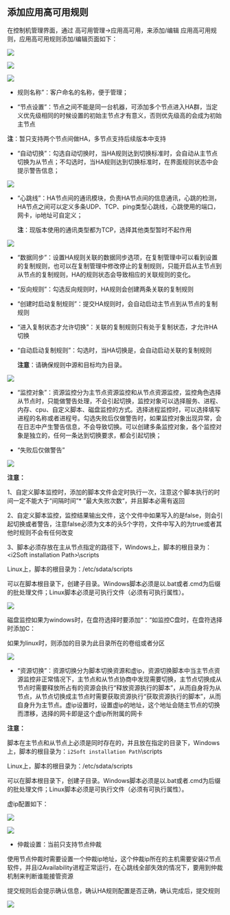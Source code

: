 ## 添加应用高可用规则

在控制机管理界面，通过 高可用管理-&gt;应用高可用，来添加/编辑 应用高可用规则，应用高可用规则添加/编辑页面如下：

![](/assets/V6.028615.png)

![](/assets/V6.028616.png)

![](/assets/V6.028617.png)

*   规则名称”：客户命名的名称，便于管理；

*   “节点设置”：节点之间不能是同一台机器，可添加多个节点进入HA群，当定义优先级相同的时候设置的初始主节点才有意义，否则优先级高的会成为初始主节点

 **注**：暂只支持两个节点间做HA，多节点支持后续版本中支持

* “自动切换”：勾选自动切换时，当HA规则达到切换标准时，会自动从主节点切换为从节点；不勾选时，当HA规则达到切换标准时，在界面规则状态中会提示警告信息；

![](/assets/V6.028713.png)

*   “心跳线”：HA节点间的通讯模块，负责HA节点间的信息通讯，心跳的检测，HA节点之间可以定义多条UDP、TCP、ping类型心跳线，心跳使用的端口，网卡，ip地址可自定义；

    **注**：现版本使用的通讯类型都为TCP，选择其他类型暂时不起作用

![](/assets/V6.118042618.png)

*   “数据同步”：设置HA规则关联的数据同步选项，在复制管理中可以看到设置的复制规则，也可以在复制管理中修改停止的复制规则，只能开启从主节点到从节点的复制规则，HA的规则状态会导致相应的关联规则的变化。

*   “反向规则”：勾选反向规则时，HA规则会创建两条关联的复制规则

*   “创建时启动复制规则”：提交HA规则时，会自动启动主节点到从节点的复制规则

*   “进入复制状态才允许切换”：关联的复制规则只有处于复制状态，才允许HA切换

*   “自动启动复制规则”：勾选时，当HA切换是，会自动启动关联的复制规则

    **注意**：请确保规则中源和目标均为目录。
     
![](/assets/V6.118042619.png)

*   “监控对象”：资源监控分为主节点资源监控和从节点资源监控，监控角色选择从节点时，只能做警告处理，不会引起切换，监控对象可以选择服务、进程、内存、cpu、自定义脚本、磁盘监控的方式。选择进程监控时，可以选择填写进程的名称或者进程号。勾选失败后仅做警告时，如果监控对象出现异常，会在日志中产生警告信息，不会导致切换。可以创建多条监控对象，各个监控对象是独立的，任何一条达到切换要求，都会引起切换；

*   “失败后仅做警告”

![](/assets/V6.029229.png)

**注意：**

1、自定义脚本监控时，添加的脚本文件会定时执行一次，注意这个脚本执行的时间一定不能大于“间隔时间”* ”最大失败次数“，并且脚本必需有返回

2、自定义脚本监控，监控结果输出文件，这个文件中如果写入的是false，则会引起切换或者警告，注意false必须为文本的头5个字符，文件中写入的为true或者其他时规则不会有任何改变

3、脚本必须存放在主从节点指定的路径下，Windows上，脚本的根目录为：
&lt;i2Soft installation Path&gt;\scripts

Linux上，脚本的根目录为：/etc/sdata/scripts

可以在脚本根目录下，创建子目录。Windows脚本必须是以.bat或者.cmd为后缀的批处理文件；Linux脚本必须是可执行文件（必须有可执行属性）。

![](/assets/V6.029575.png)

磁盘监控如果为windows时，在盘符选择时要添加“：“如监控C盘时，在盘符选择时添加C：

如果为linux时，则添加的目录为此目录所在的卷组或者分区

![](/assets/V6.029666.png)

*   “资源切换”：资源切换分为脚本切换资源和虚ip，资源切换脚本中当主节点资源监控非正常情况下，主节点和从节点协商中发现需要切换，主节点切换成从节点时需要释放所占有的资源会执行“释放资源执行的脚本”，从而自身将为从节点，从节点切换成主节点时需要获取资源执行“获取资源执行的脚本”，从而自身升为主节点。虚ip设置时，设置虚ip的地址，这个地址会随主节点的切换而漂移，选择的网卡即是这个虚ip所附属的网卡

**注意：**

脚本在主节点和从节点上必须是同时存在的，并且放在指定的目录下，Windows上，脚本的根目录为：`i2Soft installation Path`\scripts

Linux上，脚本的根目录为：/etc/sdata/scripts

可以在脚本根目录下，创建子目录。Windows脚本必须是以.bat或者.cmd为后缀的批处理文件；Linux脚本必须是可执行文件（必须有可执行属性）。

虚ip配置如下：

![](/assets/V6.030074.png)

![](/assets/V6.030077.png)


*   仲裁设置：当前只支持节点仲裁

使用节点仲裁时需要设置一个仲裁ip地址，这个仲裁ip所在的主机需要安装i2节点软件，并且i2Availability进程正常运行，在心跳线全部失效的情况下，要用到仲裁机制来判断谁能接管资源

提交规则后会提示确认信息，确认HA规则配置是否正确，确认完成后，提交规则

![](/assets/V6.118042620.png)


